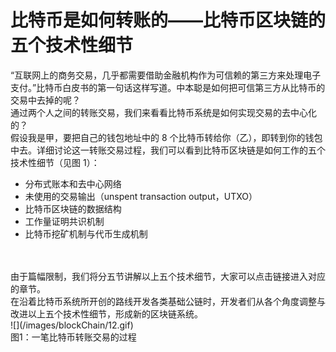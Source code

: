 # 比特币是如何转账的——比特币区块链的五个技术性细节
“互联网上的商务交易，几乎都需要借助金融机构作为可信赖的第三方来处理电子支付。”比特币白皮书的第一句话这样写道。中本聪是如何把可信第三方从比特币的交易中去掉的呢？
<br/>
通过两个人之间的转账交易，我们来看看比特币系统是如何实现交易的去中心化的？
<br/>
假设我是甲，要把自己的钱包地址中的 8 个比特币转给你（乙），即转到你的钱包中去。详细讨论这一转账交易过程，我们可以看到比特币区块链是如何工作的五个技术性细节（见图 1）：
<br/>

- 分布式账本和去中心网络
- 未使用的交易输出（unspent transaction output，UTXO）
- 比特币区块链的数据结构
- 工作量证明共识机制
- 比特币挖矿机制与代币生成机制
<br/>
<br/>
由于篇幅限制，我们将分五节讲解以上五个技术细节，大家可以点击链接进入对应的章节。
<br/>
在沿着比特币系统所开创的路线开发各类基础公链时，开发者们从各个角度调整与改进以上五个技术性细节，形成新的区块链系统。
<br/>
![](/images/blockChain/12.gif)
<br/>
图1：一笔比特币转账交易的过程














